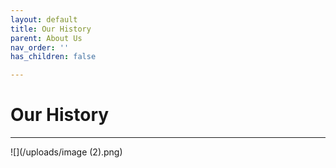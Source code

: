 ```yaml
---
layout: default
title: Our History
parent: About Us
nav_order: ''
has_children: false

---
```

# Our History
------
![](/uploads/image (2).png)